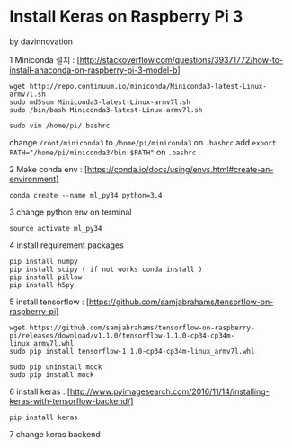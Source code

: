 # Install Keras on Raspberry Pi 3

by davinnovation

1  Miniconda 설치
: [http://stackoverflow.com/questions/39371772/how-to-install-anaconda-on-raspberry-pi-3-model-b]


```
wget http://repo.continuum.io/miniconda/Miniconda3-latest-Linux-armv7l.sh
sudo md5sum Miniconda3-latest-Linux-armv7l.sh
sudo /bin/bash Miniconda3-latest-Linux-armv7l.sh

sudo vim /home/pi/.bashrc
```
 change `/root/miniconda3` to `/home/pi/miniconda3` on `.bashrc`
 add `export PATH="/home/pi/miniconda3/bin:$PATH"` on `.bashrc`

2 Make conda env
: [https://conda.io/docs/using/envs.html#create-an-environment]


```
conda create --name ml_py34 python=3.4
```



3 change python env on terminal


```
source activate ml_py34
```

4 install requirement packages


```
pip install numpy
pip install scipy ( if not works conda install )
pip install pillow
pip install h5py
```

5 install tensorflow : [https://github.com/samjabrahams/tensorflow-on-raspberry-pi]


```
wget https://github.com/samjabrahams/tensorflow-on-raspberry-pi/releases/download/v1.1.0/tensorflow-1.1.0-cp34-cp34m-linux_armv7l.whl
sudo pip install tensorflow-1.1.0-cp34-cp34m-linux_armv7l.whl

sudo pip uninstall mock
sudo pip install mock
```

6 install keras : [http://www.pyimagesearch.com/2016/11/14/installing-keras-with-tensorflow-backend/]


```
pip install keras
```


7 change keras backend
